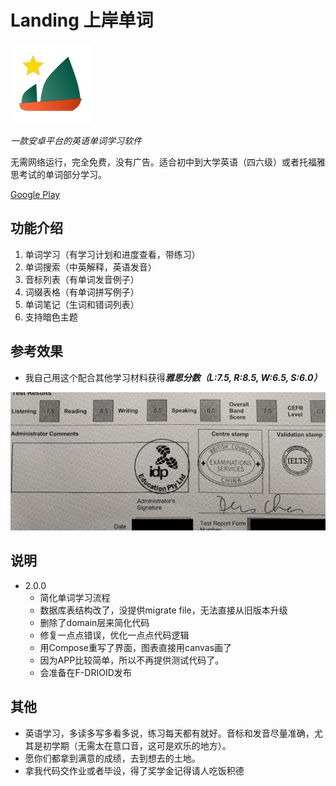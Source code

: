 # Landing 上岸单词

![Logo](landing_logo.png)

*一款安卓平台的英语单词学习软件*

无需网络运行，完全免费，没有广告。适合初中到大学英语（四六级）或者托福雅思考试的单词部分学习。

[Google Play](https://play.google.com/store/apps/details?id=com.peter.landing&hl=en_US&gl=US)

## 功能介绍

1. 单词学习（有学习计划和进度查看，带练习）
2. 单词搜索（中英解释，英语发音）
3. 音标列表（有单词发音例子）
4. 词缀表格（有单词拼写例子）
5. 单词笔记（生词和错词列表）
6. 支持暗色主题

## 参考效果

- 我自己用这个配合其他学习材料获得***雅思分数（L:7.5, R:8.5, W:6.5, S:6.0）***

![IELTS](IELTS.png)

## 说明

- 2.0.0
  - 简化单词学习流程
  - 数据库表结构改了，没提供migrate file，无法直接从旧版本升级
  - 删除了domain层来简化代码
  - 修复一点点错误，优化一点点代码逻辑
  - 用Compose重写了界面，图表直接用canvas画了
  - 因为APP比较简单，所以不再提供测试代码了。
  - 会准备在F-DRIOID发布

## 其他

- 英语学习，多读多写多看多说，练习每天都有就好。音标和发音尽量准确，尤其是初学期（无需太在意口音，这可是欢乐的地方）。
- 愿你们都拿到满意的成绩，去到想去的土地。
- 拿我代码交作业或者毕设，得了奖学金记得请人吃饭积德